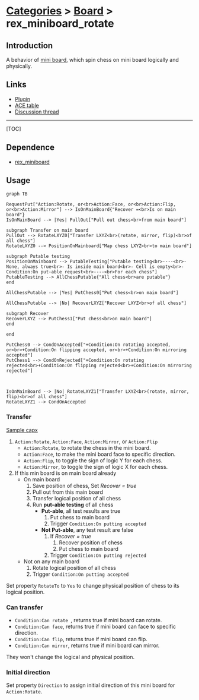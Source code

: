 # [Categories](categories.index.html) > [Board](board.index.html) > rex_miniboard_rotate

## Introduction

A behavior of [mini board](rex_miniboard.html), which spin chess on mini board logically and physically.

## Links

- [Plugin](https://dl.dropboxusercontent.com/u/5779181/C2Repo/Zip/behaviors/rex_miniboard_rotate.7z)
- [ACE table](https://rexrainbow.github.io/C2RexDoc/c2rexpluginsACE/behavior_rex_miniboard_rotate.html)
- [Discussion thread](https://www.scirra.com/forum/plugin-mini-board_t116865)


----

[TOC]

## Dependence

- [rex_miniboard](rex_miniboard.html)

## Usage

```mermaid
graph TB

RequestPut["Action:Rotate, or<br>Action:Face, or<br>Action:Flip, or<br>Action:Mirror"] --> IsOnMainBoard{"Recover =<br>Is on main board"}
IsOnMainBoard --> |Yes| PullOut["Pull out chess<br>from main board"]

subgraph Transfer on main board
PullOut --> RotateLXYZ0["Transfer LXYZ<br>(rotate, mirror, flip)<br>of all chess"]
RotateLXYZ0 --> PositionOnMainboard["Map chess LXYZ<br>to main board"]

subgraph Putable testing
PositionOnMainboard --> PutableTesting["Putable testing<br>----<br>- None, always true<br>- Is inside main board<br>- Cell is empty<br>- Condition:On put-able request<br>----<br>For each chess"]
PutableTesting --> AllChessPutable{"All chess<br>are putable"}
end

AllChessPutable --> |Yes| PutChess0["Put chess<br>on main board"]

AllChessPutable --> |No| RecoverLXYZ["Recover LXYZ<br>of all chess"]

subgraph Recover
RecoverLXYZ --> PutChess1["Put chess<br>on main board"]
end

end

PutChess0 --> CondOnAccepted["+Condition:On rotating accepted, or<br>+Condition:On flipping accepted, or<br>+Condition:On mirroring accepted"]
PutChess1 --> CondOnRejected["+Condition:On rotating rejected<br>+Condition:On flipping rejected<br>+Condition:On mirroring rejected"]



IsOnMainBoard --> |No| RotateLXYZ1["Transfer LXYZ<br>(rotate, mirror, flip)<br>of all chess"]
RotateLXYZ1 --> CondOnAccepted
```

### Transfer

[Sample capx](https://onedrive.live.com/redir?resid=7497FD5EC94476E!981&authkey=!ADyYTTeRfTxWu1Y&ithint=file%2ccapx)

1. `Action:Rotate`,  `Action:Face`, `Action:Mirror`,  or `Action:Flip`
   - `Action:Rotate`, to rotate the chess in the mini board.
   - `Action:Face`, to make the mini board face to specific direction.
   - `Action:Flip`, to toggle the sign of logic Y for each chess.
   - `Action:Mirror`, to toggle the sign of logic X for each chess.
2. If this min board is on main board already
   - On main board
     1. Save position of chess, Set *Recover = true*
     2. Pull out from this main board
     3. Transfer logical position of all chess
     4. Run **put-able testing** of all chess
        - **Put-able**, all test results are true
          1. Put chess to main board
          2. Trigger `Condition:On putting accepted`
        - **Not Put-able**, any test result are false
          1. If *Recover = true*
             1. Recover position of chess
             2. Put chess to main board
          2. Trigger `Condition:On putting rejected`
   - Not on any main board
     1. Rotate logical position of all chess
     2. Trigger `Condition:On putting accepted`

Set property  `RotateTo` to `Yes` to change physical position of chess to its logical position.

### Can transfer

- `Condition:Can rotate `, returns true if mini board can rotate.
- `Condition:Can face`, returns true if mini board can face to specific direction.
- `Condition:Can flip`, returns true if mini board can flip.
- `Condition:Can mirror`, returns true if mini board can mirror.

They won't change the logical and physical position.

### Initial direction

Set property `Direction` to assign initial direction of this mini board for `Action:Rotate`.